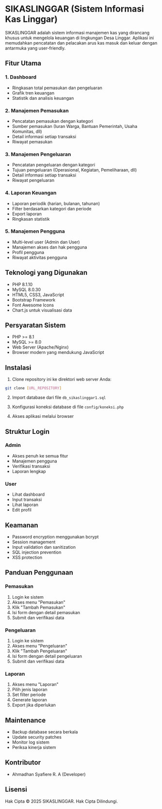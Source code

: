 # SIKASLINGGAR (Sistem Informasi Kas Linggar)

SIKASLINGGAR adalah sistem informasi manajemen kas yang dirancang khusus untuk mengelola keuangan di lingkungan Desa Linggar. Aplikasi ini memudahkan pencatatan dan pelacakan arus kas masuk dan keluar dengan antarmuka yang user-friendly.

## Fitur Utama

### 1. Dashboard
- Ringkasan total pemasukan dan pengeluaran
- Grafik tren keuangan
- Statistik dan analisis keuangan

### 2. Manajemen Pemasukan
- Pencatatan pemasukan dengan kategori
- Sumber pemasukan (Iuran Warga, Bantuan Pemerintah, Usaha Komunitas, dll)
- Detail informasi setiap transaksi
- Riwayat pemasukan

### 3. Manajemen Pengeluaran
- Pencatatan pengeluaran dengan kategori
- Tujuan pengeluaran (Operasional, Kegiatan, Pemeliharaan, dll)
- Detail informasi setiap transaksi
- Riwayat pengeluaran

### 4. Laporan Keuangan
- Laporan periodik (harian, bulanan, tahunan)
- Filter berdasarkan kategori dan periode
- Export laporan
- Ringkasan statistik

### 5. Manajemen Pengguna
- Multi-level user (Admin dan User)
- Manajemen akses dan hak pengguna
- Profil pengguna
- Riwayat aktivitas pengguna

## Teknologi yang Digunakan

- PHP 8.1.10
- MySQL 8.0.30
- HTML5, CSS3, JavaScript
- Bootstrap Framework
- Font Awesome Icons
- Chart.js untuk visualisasi data

## Persyaratan Sistem

- PHP >= 8.1
- MySQL >= 8.0
- Web Server (Apache/Nginx)
- Browser modern yang mendukung JavaScript

## Instalasi

1. Clone repository ini ke direktori web server Anda:
```bash
git clone [URL_REPOSITORY]
```

2. Import database dari file `db_sikaslinggar1.sql`

3. Konfigurasi koneksi database di file `config/koneksi.php`

4. Akses aplikasi melalui browser

## Struktur Login

### Admin
- Akses penuh ke semua fitur
- Manajemen pengguna
- Verifikasi transaksi
- Laporan lengkap

### User
- Lihat dashboard
- Input transaksi
- Lihat laporan
- Edit profil

## Keamanan

- Password encryption menggunakan bcrypt
- Session management
- Input validation dan sanitization
- SQL injection prevention
- XSS protection

## Panduan Penggunaan

### Pemasukan
1. Login ke sistem
2. Akses menu "Pemasukan"
3. Klik "Tambah Pemasukan"
4. Isi form dengan detail pemasukan
5. Submit dan verifikasi data

### Pengeluaran
1. Login ke sistem
2. Akses menu "Pengeluaran"
3. Klik "Tambah Pengeluaran"
4. Isi form dengan detail pengeluaran
5. Submit dan verifikasi data

### Laporan
1. Akses menu "Laporan"
2. Pilih jenis laporan
3. Set filter periode
4. Generate laporan
5. Export jika diperlukan

## Maintenance

- Backup database secara berkala
- Update security patches
- Monitor log sistem
- Periksa kinerja sistem

## Kontributor

- Ahmadhan Syafiere R. A (Developer)

## Lisensi

Hak Cipta © 2025 SIKASLINGGAR. Hak Cipta Dilindungi.
